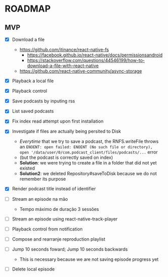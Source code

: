# ROADMAP

## MVP

- [x] Download a file

  - https://github.com/itinance/react-native-fs
    - https://facebook.github.io/react-native/docs/permissionsandroid
    - https://stackoverflow.com/questions/44546199/how-to-download-a-file-with-react-native
  - https://github.com/react-native-community/async-storage

- [x] Playback a local file

- [x] Playback control

- [x] Save podcasts by inputing rss

- [x] List saved podcasts

- [X] Fix index read attempt upon first installation

- [X] Investigate if files are actually being persited to Disk
  - _Everytime_ that we try to save a podcast, the RNFS.writeFile throws an `ENOENT: open failed: ENOENT (No such file or directory), open '/data/user/0/com.podcast_client/files/podcasts/...` error
  - (but the podcast is correctly saved on index)
  - **Solution**: we were trying to create a file in a folder that did not yet existed
  - **Solution2**: we deleted Repository#saveToDisk because we do not remember its purpose

- [X] Render podcast title instead of identifier

- [ ] Stream an episode na mão
  - Tempo máximo de duração 3 sessões

- [ ] Stream an episode using react-native-track-player

- [ ] Playback control from notification

- [ ] Compose and rearranje reproduction playlist

- [ ] Jump 10 seconds foward; Jump 10 seconds backwards

  - This is necessary because we are not saving episode progress yet

- [ ] Delete local episode
